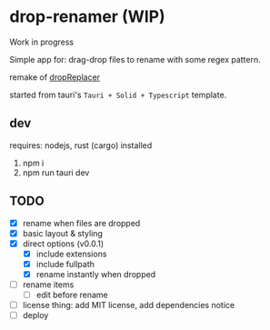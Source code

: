 # drop-renamer (WIP)

Work in progress

Simple app for: drag-drop files to rename with some regex pattern.

remake of [dropReplacer](https://github.com/sftblw/dropReplacer)

started from tauri's `Tauri + Solid + Typescript` template.

## dev

requires: nodejs, rust (cargo) installed

1. npm i
2. npm run tauri dev

## TODO

- [x] rename when files are dropped
- [x] basic layout & styling
- [x] direct options (v0.0.1)
  - [x] include extensions
  - [x] include fullpath
  - [x] rename instantly when dropped
- [ ] rename items
  - [ ] edit before rename
- [ ] license thing: add MIT license, add dependencies notice
- [ ] deploy